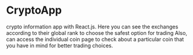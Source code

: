 # CryptoApp
crypto information app with React.js. Here you can see the exchanges according to their global rank to choose the safest option for trading  Also, can access the individual coin page to check about a particular coin that you have in mind for better trading choices.
